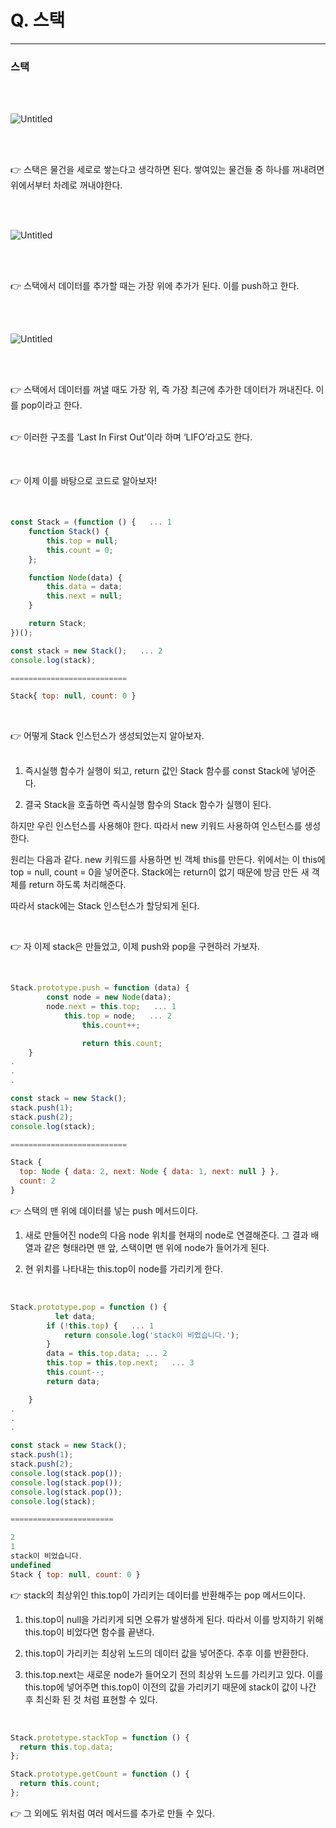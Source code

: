 # Q. 스택

---

### 스택  
<br/>
<br/>

![Untitled](../stack/assets/Untitled.png)
  
<br/>
<br/>
  
👉 스택은 물건을 세로로 쌓는다고 생각하면 된다.
쌓여있는 물건들 중 하나를 꺼내려면 위에서부터 차례로 꺼내야한다.
  
<br/>
<br/>
  

![Untitled](../stack/assets/Untitled%201.png)
  
<br/>
<br/>
  

👉 스택에서 데이터를 추가할 때는 가장 위에 추가가 된다. 이를 push하고 한다.  
  
<br/>
<br/>
  

![Untitled](../stack/assets/Untitled%202.png)
  
<br/>
<br/>
  

👉 스택에서 데이터를 꺼낼 때도 가장 위, 즉 가장 최근에 추가한 데이터가 꺼내진다. 이를 pop이라고 한다.  
<br/>


👉 이러한 구조를 ‘Last In First Out’이라 하며 ‘LIFO’라고도 한다.
  
<br/>
  

👉 이제 이를 바탕으로 코드로 알아보자!
  
<br/>
  

```jsx
const Stack = (function () {   ... 1
    function Stack() {
        this.top = null;
        this.count = 0;
    };

    function Node(data) {
        this.data = data;
        this.next = null;
    }

    return Stack;
})();

const stack = new Stack();   ... 2
console.log(stack);

==========================

Stack{ top: null, count: 0 }
```
<br/>

👉 어떻게 Stack 인스턴스가 생성되었는지 알아보자.  
<br/>


1. 즉시실행 함수가 실행이 되고, return 값인 Stack 함수를 const Stack에 넣어준다.

2. 결국 Stack을 호출하면 즉시실행 함수의 Stack 함수가 실행이 된다.

하지만 우린 인스턴스를 사용해야 한다. 따라서 new 키워드 사용하여 인스턴스를 생성한다.

원리는 다음과 같다. new 키워드를 사용하면 빈 객체 this를 만든다. 위에서는 이 this에 top = null, count = 0을 넣어준다. Stack에는 return이 없기 때문에 방금 만든 새 객체를 return 하도록 처리해준다.

따라서 stack에는 Stack 인스턴스가 할당되게 된다.
  
<br/>
  

👉 자 이제 stack은 만들었고, 이제 push와 pop을 구현하러 가보자.
  
<br/>
  

```jsx
Stack.prototype.push = function (data) {
        const node = new Node(data);
        node.next = this.top;   ... 1
		    this.top = node;   ... 2
				this.count++;

				return this.count;
    }
.
.
.

const stack = new Stack();
stack.push(1);
stack.push(2);
console.log(stack);

==========================

Stack {
  top: Node { data: 2, next: Node { data: 1, next: null } },
  count: 2
}
```
  
  
👉 스택의 맨 위에 데이터를 넣는 push 메서드이다.
  
  

1. 새로 만들어진 node의 다음 node 위치를 현재의 node로 연결해준다. 그 결과 배열과 같은 형태라면 맨 앞, 스택이면 맨 위에 node가 들어가게 된다.

2. 현 위치를 나타내는 this.top이 node를 가리키게 한다.
  
<br/>
  

```jsx
Stack.prototype.pop = function () {
	      let data;
        if (!this.top) {   ... 1
            return console.log('stack이 비었습니다.');
        }
        data = this.top.data; ... 2
        this.top = this.top.next;   ... 3
        this.count--;
        return data;

    }
.
.
.

const stack = new Stack();
stack.push(1);
stack.push(2);
console.log(stack.pop());
console.log(stack.pop());
console.log(stack.pop());
console.log(stack);

=======================

2
1
stack이 비었습니다.
undefined
Stack { top: null, count: 0 }
```
  
  
👉 stack의 최상위인 this.top이 가리키는 데이터를 반환해주는 pop 메서드이다.
  
  
1. this.top이 null을 가리키게 되면 오류가 발생하게 된다. 따라서 이를 방지하기 위해 this.top이 비었다면 함수를 끝낸다.

2. this.top이 가리키는 최상위 노드의 데이터 값을 넣어준다. 추후 이를 반환한다.

3. this.top.next는 새로운 node가 들어오기 전의 최상위 노드를 가리키고 있다. 이를 this.top에 넣어주면 this.top이 이전의 값을 가리키기 때문에 stack이 값이 나간 후 최신화 된 것 처럼 표현할 수 있다.
  
<br/>
  

```jsx
Stack.prototype.stackTop = function () {
  return this.top.data;
};

Stack.prototype.getCount = function () {
  return this.count;
};
```

👉 그 외에도 위처럼 여러 메서드를 추가로 만들 수 있다.
